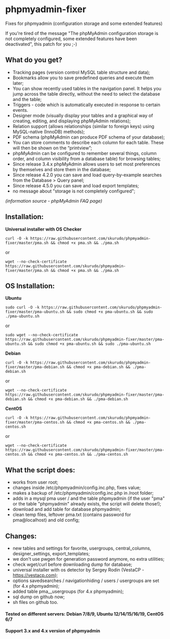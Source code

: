 # phpmyadmin-fixer
Fixes for phpmyadmin (configuration storage and some extended features)

If you're tired of the message "The phpMyAdmin configuration storage is not completely configured, some extended features have been deactivated", this patch for you ;-)

## What do you get?
- Tracking pages (version control MySQL table structure and data);
- Bookmarks allow you to save predefined queries and execute them later;
- You can show recently used tables in the navigation panel. It helps you jump across the table directly, without the need to select the database and the table;
- Triggers - code which is automatically executed in response to certain events.
- Designer mode (visually display your tables and a graphical way of creating, editing, and displaying phpMyAdmin relations);
- Relation support (allows relationships (similar to foreign keys) using MySQL-native (InnoDB) methods);
- PDF schema (phpMyAdmin can produce PDF schema of your database);
- You can store comments to describe each column for each table. These will then be shown on the “printview”;
- phpMyAdmin can be configured to remember several things, column order, and column visibility from a database table) for browsing tables;
- Since release 3.4.x phpMyAdmin allows users to set most preferences by themselves and store them in the database;
- Since release 4.2.0 you can save and load query-by-example searches from the Database > Query panel;
- Since release 4.5.0 you can save and load export templates;
- no message about "storage is not completely configured";

_(information source - phpMyAdmin FAQ page)_

## Installation:
__Universal installer with OS Checker__

` curl -O -k https://raw.githubusercontent.com/skurudo/phpmyadmin-fixer/master/pma.sh && chmod +x pma.sh && ./pma.sh `

or

` wget --no-check-certificate https://raw.githubusercontent.com/skurudo/phpmyadmin-fixer/master/pma.sh && chmod +x pma.sh && ./pma.sh `

## OS Installation:
__Ubuntu__

` sudo curl -O -k https://raw.githubusercontent.com/skurudo/phpmyadmin-fixer/master/pma-ubuntu.sh && sudo chmod +x pma-ubuntu.sh && sudo ./pma-ubuntu.sh `

or

` sudo wget --no-check-certificate https://raw.githubusercontent.com/skurudo/phpmyadmin-fixer/master/pma-ubuntu.sh && sudo chmod +x pma-ubuntu.sh && sudo ./pma-ubuntu.sh `

__Debian__

` curl -O -k https://raw.githubusercontent.com/skurudo/phpmyadmin-fixer/master/pma-debian.sh && chmod +x pma-debian.sh && ./pma-debian.sh `

or		

` wget --no-check-certificate https://raw.githubusercontent.com/skurudo/phpmyadmin-fixer/master/pma-debian.sh && chmod +x pma-debian.sh && ./pma-debian.sh `

__CentOS__

` curl -O -k https://raw.githubusercontent.com/skurudo/phpmyadmin-fixer/master/pma-centos.sh && chmod +x pma-centos.sh && ./pma-centos.sh `

or

` wget --no-check-certificate https://raw.githubusercontent.com/skurudo/phpmyadmin-fixer/master/pma-centos.sh && chmod +x pma-centos.sh && ./pma-centos.sh `

## What the script does:
- works from user root;
- changes inside /etc/phpmyadmin/config.inc.php, fixes value;
- makes a backup of /etc/phpmyadmin/config.inc.php in /root folder;
- adds in a mysql pma user / and the table phpmyadmin (if the user "pma" or the table "phpmyadmin" already exists, the script will delete those!);
- download and add table for database phpmyadmin;
- clean temp files, leftover pma.txt (contains password for pma@localhost) and old config;

## Changes:
- new tables and settings for favorite, usergroups, central_columns, designer_settings, export_templates;
- we don't use pwgen for generation password anymore, no extra utilities;
- check wget/curl before downloading dump for database;
- universal installer with os detector by Sergey Rodin (VestaCP - https://vestacp.com);
- options savedsearches / navigationhiding / users / usergroups are set (for 4.x phpmyadmin);
- added table pma__usergroups (for 4.x phpmyadmin);
- sql dump on github now;
- sh files on github too.

#### Tested on different servers: Debian 7/8/9, Ubuntu 12/14/15/16/19, CentOS 6/7
#### Support 3.x and 4.x version of phpmyadmin

